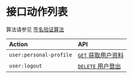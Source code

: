 # 接口动作列表

算法请参见 [签名验证算法](../../signature-authorization.md)

Action                  | API
:---------------------- | :-------------------------------------------------------
`user:personal-profile` | [`GET` 获取用户资料](./api/user/get.personal-profile.md)
`user:logout`           | [`DELETE` 用户登出](./api/user/delete.logout.md)

